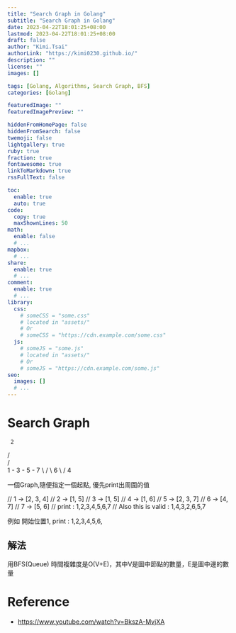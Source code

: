 ```yaml
---
title: "Search Graph in Golang"
subtitle: "Search Graph in Golang"
date: 2023-04-22T18:01:25+08:00
lastmod: 2023-04-22T18:01:25+08:00
draft: false
author: "Kimi.Tsai"
authorLink: "https://kimi0230.github.io/"
description: ""
license: ""
images: []

tags: [Golang, Algorithms, Search Graph, BFS]
categories: [Golang]

featuredImage: ""
featuredImagePreview: ""

hiddenFromHomePage: false
hiddenFromSearch: false
twemoji: false
lightgallery: true
ruby: true
fraction: true
fontawesome: true
linkToMarkdown: true
rssFullText: false

toc:
  enable: true
  auto: true
code:
  copy: true
  maxShownLines: 50
math:
  enable: false
  # ...
mapbox:
  # ...
share:
  enable: true
  # ...
comment:
  enable: true
  # ...
library:
  css:
    # someCSS = "some.css"
    # located in "assets/"
    # Or
    # someCSS = "https://cdn.example.com/some.css"
  js:
    # someJS = "some.js"
    # located in "assets/"
    # Or
    # someJS = "https://cdn.example.com/some.js"
seo:
  images: []
  # ...
---
```


# Search Graph


     2
   /   \
  /     \
 1 - 3 - 5 - 7
  \        /
   \      6
    \   /
      4

一個Graph,隨便指定一個起點, 優先print出周圍的值

// 1 -> [2, 3, 4]
// 2 -> [1, 5]
// 3 -> [1, 5]
// 4 -> [1, 6]
// 5 -> [2, 3, 7]
// 6 -> [4, 7]
// 7 -> [5, 6]
// print : 1,2,3,4,5,6,7
// Also this is valid : 1,4,3,2,6,5,7

例如 開始位置1, print : 1,2,3,4,5,6,


## 解法
用BFS(Queue)
時間複雜度是O(V+E)，其中V是圖中節點的數量，E是圖中邊的數量

# Reference
* https://www.youtube.com/watch?v=BkszA-MvjXA